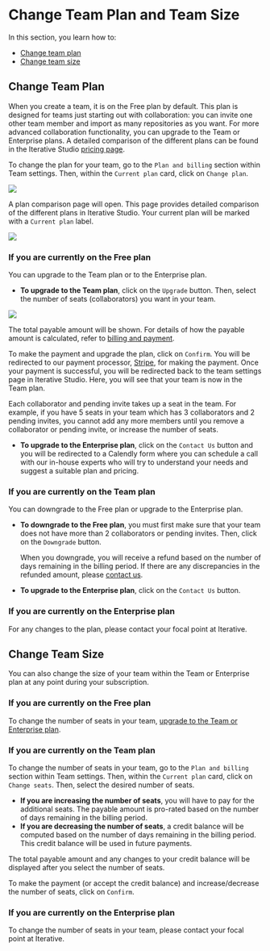 # Change Team Plan and Team Size

In this section, you learn how to:

- [Change team plan](#change-team-plan)
- [Change team size](#change-team-size)

## Change Team Plan

When you create a team, it is on the Free plan by default. This plan is designed
for teams just starting out with collaboration: you can invite one other team
member and import as many repositories as you want. For more advanced
collaboration functionality, you can upgrade to the Team or Enterprise plans. A
detailed comparison of the different plans can be found in the Iterative Studio
[pricing page](https://studio.iterative.ai/pricing).

To change the plan for your team, go to the `Plan and billing` section within
Team settings. Then, within the `Current plan` card, click on `Change plan`.

![](https://static.iterative.ai/img/studio/team_settings_plan_and_billing.png)

A plan comparison page will open. This page provides detailed comparison of the
different plans in Iterative Studio. Your current plan will be marked with a
`Current plan` label.

![](https://static.iterative.ai/img/studio/team_settings_plans_and_features.png)

### If you are currently on the Free plan

You can upgrade to the Team plan or to the Enterprise plan.

- **To upgrade to the Team plan**, click on the `Upgrade` button. Then, select
  the number of seats (collaborators) you want in your team.

![](https://static.iterative.ai/img/studio/team_settings_select_seats.png)

The total payable amount will be shown. For details of how the payable amount is
calculated, refer to
[billing and payment](/doc/studio/user-guide/billing-and-payment).

To make the payment and upgrade the plan, click on `Confirm`. You will be
redirected to our payment processor, [Stripe](https://stripe.com/), for making
the payment. Once your payment is successful, you will be redirected back to the
team settings page in Iterative Studio. Here, you will see that your team is now
in the Team plan.

<admon>

Each collaborator and pending invite takes up a seat in the team. For example,
if you have 5 seats in your team which has 3 collaborators and 2 pending
invites, you cannot add any more members until you remove a collaborator or
pending invite, or increase the number of seats.

</admon>

- **To upgrade to the Enterprise plan**, click on the `Contact Us` button and
  you will be redirected to a Calendly form where you can schedule a call with
  our in-house experts who will try to understand your needs and suggest a
  suitable plan and pricing.

### If you are currently on the Team plan

You can downgrade to the Free plan or upgrade to the Enterprise plan.

- **To downgrade to the Free plan**, you must first make sure that your team
  does not have more than 2 collaborators or pending invites. Then, click on the
  `Downgrade` button.

  When you downgrade, you will receive a refund based on the number of days
  remaining in the billing period. If there are any discrepancies in the
  refunded amount, please [contact us](mailto:support@iterative.ai).

- **To upgrade to the Enterprise plan**, click on the `Contact Us` button.

### If you are currently on the Enterprise plan

For any changes to the plan, please contact your focal point at Iterative.

## Change Team Size

You can also change the size of your team within the Team or Enterprise plan at
any point during your subscription.

### If you are currently on the Free plan

To change the number of seats in your team,
[upgrade to the Team or Enterprise plan](#change-team-plan).

### If you are currently on the Team plan

To change the number of seats in your team, go to the `Plan and billing` section
within Team settings. Then, within the `Current plan` card, click on
`Change seats`. Then, select the desired number of seats.

- **If you are increasing the number of seats**, you will have to pay for the
  additional seats. The payable amount is pro-rated based on the number of days
  remaining in the billing period.
- **If you are decreasing the number of seats**, a credit balance will be
  computed based on the number of days remaining in the billing period. This
  credit balance will be used in future payments.

The total payable amount and any changes to your credit balance will be
displayed after you select the number of seats.

To make the payment (or accept the credit balance) and increase/decrease the
number of seats, click on `Confirm`.

### If you are currently on the Enterprise plan

To change the number of seats in your team, please contact your focal point at
Iterative.
